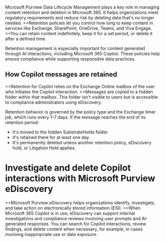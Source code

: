 Microsoft Purview Data Lifecycle Management plays a key role in managing content retention and deletion in Microsoft 365. It helps organizations meet regulatory requirements and reduce risk by deleting data that's no longer needed. ==Retention policies let you control how long to keep content in services like Exchange, SharePoint, OneDrive, Teams, and Viva Engage. ==You can retain content indefinitely, keep it for a set period, or delete it after a defined time.

Retention management is especially important for content generated through AI interactions, including Microsoft 365 Copilot. These policies help ensure compliance while supporting responsible data practices.


## How Copilot messages are retained

==Retention for Copilot relies on the Exchange Online mailbox of the user who initiates the Copilot interaction. ==Messages are copied to a hidden folder within that mailbox. This folder isn't visible to users but is accessible to compliance administrators using eDiscovery.


Retention behavior is governed by the policy type and the Exchange timer job, which runs every 1–7 days. If the message reaches the end of its retention period:

- It's moved to the hidden SubstrateHolds folder.
- It's retained there for at least one day.
- It's permanently deleted unless another retention policy, eDiscovery hold, or Litigation Hold applies.

# Investigate and delete Copilot interactions with Microsoft Purview eDiscovery

==Microsoft Purview eDiscovery helps organizations identify, investigate, and take action on electronically stored information (ESI). ==When Microsoft 365 Copilot is in use, eDiscovery can support internal investigations and compliance reviews involving user prompts and AI-generated responses. You can search for Copilot interactions, review findings, and delete content when necessary, for example, in cases involving inappropriate use or data exposure.

